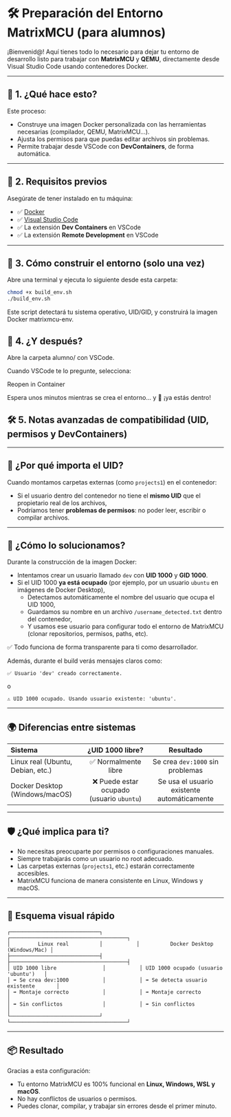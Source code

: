 # 🛠️ Preparación del Entorno MatrixMCU (para alumnos)

¡Bienvenid@! Aquí tienes todo lo necesario para dejar tu entorno de desarrollo listo para trabajar con **MatrixMCU** y **QEMU**, directamente desde Visual Studio Code usando contenedores Docker.

---

## 🚀 1. ¿Qué hace esto?

Este proceso:

- Construye una imagen Docker personalizada con las herramientas necesarias (compilador, QEMU, MatrixMCU...).
- Ajusta los permisos para que puedas editar archivos sin problemas.
- Permite trabajar desde VSCode con **DevContainers**, de forma automática.

---

## 🧪 2. Requisitos previos

Asegúrate de tener instalado en tu máquina:

- ✅ [Docker](https://docs.docker.com/get-docker/)
- ✅ [Visual Studio Code](https://code.visualstudio.com/)
- ✅ La extensión **Dev Containers** en VSCode
- ✅ La extensión **Remote Development** en VSCode

---

## 🧰 3. Cómo construir el entorno (solo una vez)

Abre una terminal y ejecuta lo siguiente desde esta carpeta:

```bash
chmod +x build_env.sh
./build_env.sh
```

Este script detectará tu sistema operativo, UID/GID, y construirá la imagen Docker matrixmcu-env.

## 🧠 4. ¿Y después?
Abre la carpeta alumno/ con VSCode.

Cuando VSCode te lo pregunte, selecciona:

Reopen in Container

Espera unos minutos mientras se crea el entorno... y 🎉 ¡ya estás dentro!

## 🛠️ 5. Notas avanzadas de compatibilidad (UID, permisos y DevContainers)

---

## 🧠 ¿Por qué importa el UID?

Cuando montamos carpetas externas (como `projects1`) en el contenedor:

- Si el usuario dentro del contenedor no tiene el **mismo UID** que el propietario real de los archivos,
- Podríamos tener **problemas de permisos**: no poder leer, escribir o compilar archivos.

---

## 🚀 ¿Cómo lo solucionamos?

Durante la construcción de la imagen Docker:

- Intentamos crear un usuario llamado `dev` con **UID 1000** y **GID 1000**.
- Si el UID 1000 **ya está ocupado** (por ejemplo, por un usuario `ubuntu` en imágenes de Docker Desktop),
  - Detectamos automáticamente el nombre del usuario que ocupa el UID 1000,
  - Guardamos su nombre en un archivo `/username_detected.txt` dentro del contenedor,
  - Y usamos ese usuario para configurar todo el entorno de MatrixMCU (clonar repositorios, permisos, paths, etc).

✅ Todo funciona de forma transparente para ti como desarrollador.

Además, durante el build verás mensajes claros como:

```
✅ Usuario 'dev' creado correctamente.
```
o
```
⚠ UID 1000 ocupado. Usando usuario existente: 'ubuntu'.
```

---

## 🌍 Diferencias entre sistemas

| Sistema | ¿UID 1000 libre? | Resultado |
|:--------|:----------------:|:---------:|
| Linux real (Ubuntu, Debian, etc.) | ✅ Normalmente libre | Se crea `dev:1000` sin problemas |
| Docker Desktop (Windows/macOS) | ❌ Puede estar ocupado (usuario `ubuntu`) | Se usa el usuario existente automáticamente |

---

## 🛡️ ¿Qué implica para ti?

- No necesitas preocuparte por permisos o configuraciones manuales.
- Siempre trabajarás como un usuario no root adecuado.
- Las carpetas externas (`projects1`, etc.) estarán correctamente accesibles.
- MatrixMCU funciona de manera consistente en Linux, Windows y macOS.

---

## 📢 Esquema visual rápido

```plaintext
┌─────────────────────────────┐           ┌──────────────────────────────────────┐
│         Linux real          │           │          Docker Desktop (Windows/Mac) │
├─────────────────────────────┤           ├──────────────────────────────────────┤
│ UID 1000 libre               │           │ UID 1000 ocupado (usuario 'ubuntu')   │
│ ➡ Se crea dev:1000           │           │ ➡ Se detecta usuario existente       │
│ ➡ Montaje correcto           │           │ ➡ Montaje correcto                   │
│ ➡ Sin conflictos             │           │ ➡ Sin conflictos                     │
└─────────────────────────────┘           └──────────────────────────────────────┘
```

---

## 📦 Resultado

Gracias a esta configuración:

- Tu entorno MatrixMCU es 100% funcional en **Linux, Windows, WSL y macOS**.
- No hay conflictos de usuarios o permisos.
- Puedes clonar, compilar, y trabajar sin errores desde el primer minuto.
